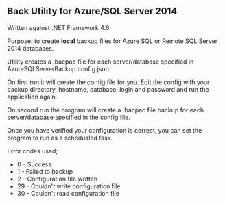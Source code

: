## Back Utility for Azure/SQL Server 2014

Written against .NET Framework 4.6

Purpose: to create **local** backup files for Azure SQL or Remote SQL Server 2014 databases.

Utility creates a .bacpac file for each server/database specified in AzureSQLServerBackup.config.json.

On first run it will create the config file for you. Edit the config with your backup directory, hostname, database, login and password and run the application again.

On second run the program will create a .bacpac file backup for each server/database specified in the config file.

Once you have verified your configuration is correct, you can set the program to run as a schedualed task.

Error codes used;
* 0 - Success
* 1 - Failed to backup
* 2 - Configuration file written
* 29 - Couldn't write configuration file
* 30 - Couldn't read configuration file